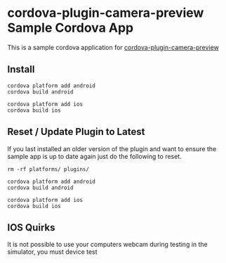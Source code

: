 cordova-plugin-camera-preview Sample Cordova App
=======================

This is a sample cordova application for <a href="https://github.com/cordova-plugin-camera-preview/cordova-plugin-camera-preview">cordova-plugin-camera-preview</a>

## Install
```
cordova platform add android
cordova build android

cordova platform add ios
cordova build ios
```

## Reset / Update Plugin to Latest

If you last installed an older version of the plugin and want to ensure the sample app is up to date again just do the following to reset.

```
rm -rf platforms/ plugins/

cordova platform add android
cordova build android

cordova platform add ios
cordova build ios
```

## IOS Quirks

It is not possible to use your computers webcam during testing in the simulator, you must device test
